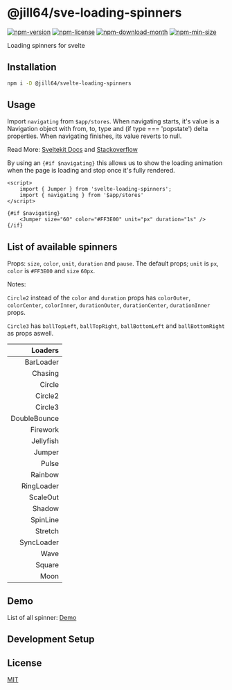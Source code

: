 <!----- BEGIN GHOST DOCS HEADER ----->

# @jill64/sve-loading-spinners


<!----- BEGIN GHOST DOCS BADGES ----->
<a href="https://npmjs.com/package/@jill64/sve-loading-spinners"><img src="https://img.shields.io/npm/v/@jill64/sve-loading-spinners" alt="npm-version" /></a> <a href="https://npmjs.com/package/@jill64/sve-loading-spinners"><img src="https://img.shields.io/npm/l/@jill64/sve-loading-spinners" alt="npm-license" /></a> <a href="https://npmjs.com/package/@jill64/sve-loading-spinners"><img src="https://img.shields.io/npm/dm/@jill64/sve-loading-spinners" alt="npm-download-month" /></a> <a href="https://npmjs.com/package/@jill64/sve-loading-spinners"><img src="https://img.shields.io/bundlephobia/min/@jill64/sve-loading-spinners" alt="npm-min-size" /></a>
<!----- END GHOST DOCS BADGES ----->


Loading spinners for svelte

<!----- END GHOST DOCS HEADER ----->

## Installation

```bash
npm i -D @jill64/svelte-loading-spinners
```

## Usage

Import `navigating` from `$app/stores`.
When navigating starts, it's value is a Navigation object with from, to, type and (if type === 'popstate') delta properties. When navigating finishes, its value reverts to null. 

Read More: [Sveltekit Docs](https://kit.svelte.dev/docs/modules#$app-stores-navigating) and [Stackoverflow](https://stackoverflow.com/questions/70218035/sveltekit-loading-indicator-when-a-page-load-time-threshold-is-exceeded)


By using an `{#if $navigating}` this allows us to show the loading animation when the page is loading and stop once it's fully rendered.

```svelte
<script>
	import { Jumper } from 'svelte-loading-spinners';
	import { navigating } from '$app/stores'
</script>

{#if $navigating}
	<Jumper size="60" color="#FF3E00" unit="px" duration="1s" />
{/if}
```

## List of available spinners

Props: `size`, `color`, `unit`, `duration` and `pause`.
The default props; `unit` is `px`, `color` is `#FF3E00` and `size` `60px`.

Notes:

`Circle2` instead of the `color` and `duration` props has `colorOuter`, `colorCenter`, `colorInner`, `durationOuter`, `durationCenter`, `durationInner` props.

`Circle3` has `ballTopLeft`, `ballTopRight`, `ballBottomLeft` and `ballBottomRight` as props aswell.

|      Loaders |
| -----------: |
|    BarLoader |
|      Chasing |
|       Circle |
|      Circle2 |
|      Circle3 |
| DoubleBounce |
|     Firework |
|    Jellyfish |
|       Jumper |
|        Pulse |
|      Rainbow |
|   RingLoader |
|     ScaleOut |
|       Shadow |
|     SpinLine |
|      Stretch |
|   SyncLoader |
|         Wave |
|       Square |
|         Moon |

## Demo

List of all spinner: [Demo](https://schum123.github.io/svelte-loading-spinners/)

## Development Setup

<!----- BEGIN GHOST DOCS FOOTER ----->

## License

[MIT](LICENSE)

<!----- END GHOST DOCS FOOTER ----->
